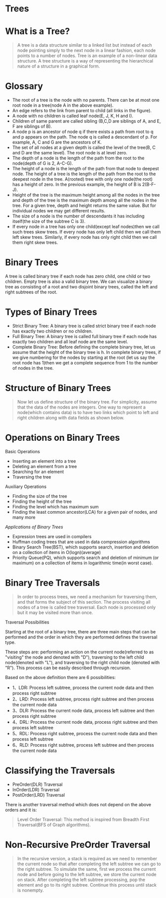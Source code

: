 # Trees

# What is a Tree?
> A tree is a data structure similar to a linked list but instead of each node pointing simply to the next node in a linear fashion, each node points to a number of nodes. Tree is an example of a non-linear data structure. A tree structure is a way of representing the hierarchical nature of a structure in a graphical form.

# Glossary

- The root of a tree is the node with no parents. There can be at most one root node in a tree(node A in the above example).
- An edge refers to the link from parent to child (all links in the figure).
- A node with no children is called leaf node(E, J, K, H and I).
- Children of same parent are called sibling (B,C,D are siblings of A, and E, F are siblings of B).
- A node p is an ancestor of node q if there exists a path from root to q and p appears on the path. The node q is called a descendant of p. For example, A, C and G are the ancestors of K.
- The set of all nodes at a given depth is called the level of the tree(B, C and D are the same level). The root node is at level zero.
- The depth of a node is the length of the path from the root to the node(depth of G is 2, A-C-G).
- The height of a node is the length of the path from that node to deepest node. The height of a tree is the length of the path from the root to the deepest node in the tree. A(rooted) tree with only one node(the root) has a height of zero. In the previous example, the height of B is 2(B-F-J).
- Height of the tree is the maximum height among all the nodes in the tree and depth of the tree is the maximum depth among all the nodes in the tree. For a given tree, depth and height returns the same value. But for individual nodes we may get different results.
- The size of a node is the number of descendants it has including itself(the size of the subtree C is 3).
- If every node in a tree has only one child(except leaf nodes)then we call such trees skew trees.  If every node has only left child then we call them left skew trees. Similarly, if every node has only right child then we call them right skew trees.

# Binary Trees

A tree is called binary tree if each node has zero child, one child or two children. Empty tree is also a valid binary tree. We can visualize a binary tree as consisting of a root and two disjoint binary trees, called the left and right subtrees of the root.

# Types of Binary Trees

- Strict Binary Tree: A binary tree is called strict binary tree if each node has exactly two children or no children.
- Full Binary Tree: A binary tree is called full binary tree if each node has exactly two children and all leaf node are the same level.
- Complete Binary Tree: Before defining the complete binary tree, let us assume that the height of the binary tree is h. In complete binary trees, if we give numbering for the nodes by starting at the root (let us say the root node has 1)then we get a complete sequence from 1 to the number of nodes in the tree.

# Structure of Binary Trees
> Now let us define structure of the binary tree. For simplicity, assume that the data of the nodes are integers. One way to represent a node(which contains data) is to have two links which point to left and right children along with data fields as shown below.

# Operations on Binary Trees

Basic Operations

- Inserting an element into a tree
- Deleting an element from a tree
- Searching for an element
- Traversing the tree

Auxiliary Operations

- Finding the size of the tree
- Finding the height of the tree
- Finding the level which has maximum sum
- Finding the least common ancestor(LCA) for a given pair of nodes, and many more

*Applications of Binary Trees*

- Expression trees are used in compilers
- Huffman coding trees that are used in data compression algorithms
- Binary Search Tree(BST), which supports search, insertion and deletion on a collection of items in O(logn)(average)
- Priority Queue(PQ), which supports search and deletion of minimum (or maximum) on a collection of items in logarithmic time(in worst case).

# Binary Tree Traversals
> In order to process trees, we need a mechanism for traversing them, and that forms the subject of this section.
The process visiting all nodes of a tree is called tree traversal. Each node is processed only but it may be visited more than once. 

Traversal Possibilities

Starting at the root of a binary tree, there are three main steps that can be performed and the order in which they are performed defines the traversal type.

These steps are: performing an action on the current node(referred to as "visiting" the node and denoted with "D"), traversing to the left child node(denoted with "L"), and traversing to the right child node (denoted with "R"). This process can be easily described through recursion.

Based on the above definition there are 6 possibilities:

- 1、LDR: Process left subtree, process the current node data and then process right subtree
- 2、LRD: Process left subtree, process right subtree and then process the current node data
- 3、DLR: Process the current node data, process left subtree and then process right subtree
- 4、DRL: Process the current node data, process right subtree and then process left subtree
- 5、RDL: Process right subtree, process the current node data and then process left subtree
- 6、RLD: Process right subtree, process left subtree and then process the current node data

# Classifying the Traversals

- PreOrder(DLR) Traversal
- InOrder(LDR) Traversal
- PostOrder(LRD) Traversal

There is another traversal method which does not depend on the above orders and it is:
> Level Order Traversal: This method is inspired from Breadth First Traversal(BFS of Graph algorithms).

# Non-Recursive PreOrder Traversal
> In the recursive version, a stack is required as we need to remember the current node so that after completing the left subtree we can go to the right subtree. To simulate the same, first we process the current node and before going to the left subtree, we store the current node on stack. After completing the left subtree processing, pop the element and go to its right subtree. Continue this process until stack is nonempty.




